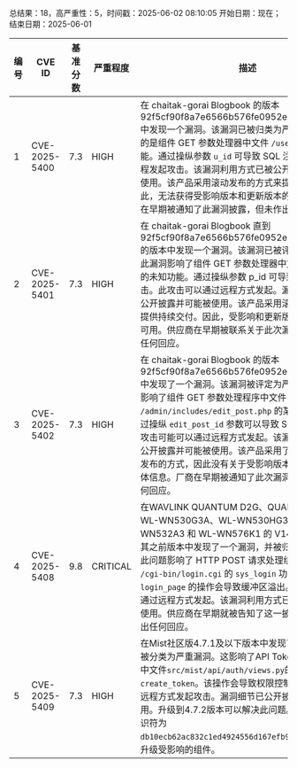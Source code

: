 总结果：18，高严重性：5，时间戳：2025-06-02 08:10:05
开始日期：现在；结束日期：2025-06-01

| 编号 | CVE ID | 基准分数 | 严重程度 | 描述 | 参考资料 |
|-----|--------|------------|----------|-------------|------------|
| 1 | CVE-2025-5400 | 7.3  | HIGH | 在 chaitak-gorai Blogbook 的版本 92f5cf90f8a7e6566b576fe0952e14e1c6736513 中发现一个漏洞。该漏洞已被归类为严重级别。受影响的是组件 GET 参数处理器中文件 `/user.php` 的未知功能。通过操纵参数 `u_id` 可导致 SQL 注入漏洞。可以远程发起攻击。该漏洞利用方式已被公开披露，可能已被使用。该产品采用滚动发布的方式来提供持续交付。因此，无法获得受影响版本和更新版本的详细信息。厂商在早期被通知了此漏洞披露，但未作出任何回应。 | [1]https://github.com/rllvusgnzm98/Report/blob/main/blogbook/BlogBook%20user.php%20u_id%20Parameter%20SQL%20Injection.md<br>[2]https://vuldb.com/?ctiid.310740<br>[3]https://vuldb.com/?id.310740<br>[4]https://vuldb.com/?submit.582865 |
| 2 | CVE-2025-5401 | 7.3  | HIGH | 在 chaitak-gorai Blogbook 直到 92f5cf90f8a7e6566b576fe0952e14e1c6736513 的版本中发现一个漏洞。该漏洞已被评定为严重级别。此漏洞影响了组件 GET 参数处理器中文件 /post.php 的未知功能。通过操纵参数 p_id 可导致 SQL 注入攻击。此攻击可以通过远程方式发起。漏洞利用程序已被公开披露并可能被使用。该产品采用滚动发布的方式来提供持续交付。因此，受影响和更新版本的版本详情不可用。供应商在早期被联系关于此次漏洞披露但未作出任何回应。 | [1]https://github.com/rllvusgnzm98/Report/blob/main/blogbook/BlogBook%20post.php%20p_id%20Parameter%20SQL%20Injection.md<br>[2]https://vuldb.com/?ctiid.310741<br>[3]https://vuldb.com/?id.310741<br>[4]https://vuldb.com/?submit.582874 |
| 3 | CVE-2025-5402 | 7.3  | HIGH | 在 chaitak-gorai Blogbook 的版本 92f5cf90f8a7e6566b576fe0952e14e1c6736513 中发现了一个漏洞。该漏洞被评定为严重级别。此问题影响了组件 GET 参数处理程序中文件 `/admin/includes/edit_post.php` 的某些未知功能。通过操纵 `edit_post_id` 参数可以导致 SQL 注入攻击。此攻击可能可以通过远程方式发起。该漏洞利用方式已被公开披露并可能被使用。该产品采用了持续交付与滚动发布的方式，因此没有关于受影响版本或更新版本的具体信息。厂商在早期被通知了此次漏洞披露但未作出任何回应。 | [1]https://github.com/rllvusgnzm98/Report/blob/main/blogbook/BlogBook%20posts.php%20edit_post%20p_id%20Parameter%20SQL%20Injection.md<br>[2]https://vuldb.com/?ctiid.310742<br>[3]https://vuldb.com/?id.310742<br>[4]https://vuldb.com/?submit.582904 |
| 4 | CVE-2025-5408 | 9.8  | CRITICAL | 在WAVLINK QUANTUM D2G、QUANTUM D3G、WL-WN530G3A、WL-WN530HG3、WL-WN532A3 和 WL-WN576K1 的 V1410_240222 及其之前版本中发现了一个漏洞，并被归类为严重漏洞。此问题影响了 HTTP POST 请求处理组件中的文件 `/cgi-bin/login.cgi` 的 `sys_login` 功能。对参数 `login_page` 的操作会导致缓冲区溢出。攻击可能可以通过远程方式发起。该漏洞利用方式已被公开并可能被使用。供应商在早期就被告知了这一披露内容，但未作出任何回应。 | [1]https://github.com/CH13hh/tmp_store_cc/blob/main/wavlink/1.md<br>[2]https://vuldb.com/?ctiid.310748<br>[3]https://vuldb.com/?id.310748<br>[4]https://vuldb.com/?submit.583486 |
| 5 | CVE-2025-5409 | 7.3  | HIGH | 在Mist社区版4.7.1及以下版本中发现了一个漏洞，已被分类为严重漏洞。这影响了API Token Handler组件中文件`src/mist/api/auth/views.py`的函数`create_token`。该操作会导致权限控制不当。可以通过远程方式发起攻击。漏洞细节已公开披露，可能已被利用。升级到4.7.2版本可以解决此问题。修复补丁的标识符为`db10ecb62ac832c1ed4924556d167efb9bc07fad`。建议升级受影响的组件。 | [1]https://github.com/Stolichnayer/mist-ce-account-takeover<br>[2]https://github.com/mistio/mist-ce/releases/tag/v4.7.2<br>[3]https://github.com/mistio/mist.api/commit/db10ecb62ac832c1ed4924556d167efb9bc07fad<br>[4]https://vuldb.com/?ctiid.310749<br>[5]https://vuldb.com/?id.310749<br>[6]https://vuldb.com/?submit.583531 |